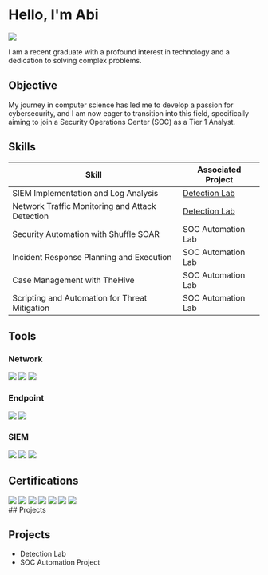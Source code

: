 <!--
### Hi there 👋

**af15flores/af15flores** is a ✨ _special_ ✨ repository because its `README.md` (this file) appears on your GitHub profile.

Here are some ideas to get you started:

- 🔭 I’m currently working on ...
- 🌱 I’m currently learning ...
- 👯 I’m looking to collaborate on ...
- 🤔 I’m looking for help with ...
- 💬 Ask me about ...
- 📫 How to reach me: ...
- 😄 Pronouns: ...
- ⚡ Fun fact: ...
-->
# Hello, I'm Abi
<a href="https://www.linkedin.com/in/abisai-flores-0a97a210b/"><img src="https://img.shields.io/badge/-LinkedIn-0072b1?&style=for-the-badge&logo=linkedin&logoColor=white" /></a>

<!--[Brief Introduction - Remove this afterwards] -->

I am a recent graduate with a profound interest in technology and a dedication to solving complex problems.

## Objective
<!-- [Provide Objective - Remove this afterwards]] -->

My journey in computer science has led me to develop a passion for cybersecurity, and I am now eager to transition into this field, specifically aiming to join a Security Operations Center (SOC) as a Tier 1 Analyst.

## Skills
<!-- [Provide skills and associated project. Make sure to hyperlink the project - Remove this afterwards]] -->

| Skill                                         | Associated Project         |
|-----------------------------------------------|----------------------------|
| SIEM Implementation and Log Analysis          | <a href="https://google.com">Detection Lab</a>|
| Network Traffic Monitoring and Attack Detection | <a href="https://google.com">Detection Lab</a>|
| Security Automation with Shuffle SOAR         | SOC Automation Lab|
| Incident Response Planning and Execution      | SOC Automation Lab|
| Case Management with TheHive                  | SOC Automation Lab|
| Scripting and Automation for Threat Mitigation | SOC Automation Lab|

## Tools
<!-- [Provide tools and break them down into categories. Use ChatGPT to help create the link - Remove this afterwards]] -->

### Network
<div>
    <img src="https://img.shields.io/badge/-Wireshark-1679A7?&style=for-the-badge&logo=Wireshark&logoColor=white" />
    <img src="https://img.shields.io/badge/-Suricata-EF3B2D?&style=for-the-badge&logo=Suricata&logoColor=white" />
    <img src="https://img.shields.io/badge/-Zeek-777BB4?&style=for-the-badge&logo=Zeek&logoColor=white" />
</div>

### Endpoint
<div>
    <img src="https://img.shields.io/badge/-Microsoft_Defender_for_Endpoint-00A4EF?&style=for-the-badge&logo=Microsoft&logoColor=white" />
    <img src="https://img.shields.io/badge/-Velociraptor-4B275F?&style=for-the-badge&logo=Velociraptor&logoColor=white" />
</div>

### SIEM
<div>
    <img src="https://img.shields.io/badge/-Microsoft_Sentinel-0078D4?&style=for-the-badge&logo=Microsoft&logoColor=white" />
    <img src="https://img.shields.io/badge/-Splunk-000000?&style=for-the-badge&logo=Splunk&logoColor=white" />
    <img src="https://img.shields.io/badge/-Elastic-005571?&style=for-the-badge&logo=Elastic&logoColor=white" />
</div>

## Certifications
<!-- [Provide certifications that you have obtained. Use ChatGPT to help create the link - Remove this afterwards]] -->
<div>
  <!-- <img src="https://img.shields.io/badge/-Security%2B-FF0000?&style=for-the-badge&logo=CompTIA&logoColor=white" /> -->
  <!-- <img src="https://img.shields.io/badge/-Network%2B-007ACC?&style=for-the-badge&logo=CompTIA&logoColor=white" /> -->
  <!-- <img src="https://img.shields.io/badge/-A%2B-4D4D4D?&style=for-the-badge&logo=CompTIA&logoColor=white" /> -->
  <!--<img src="https://img.shields.io/badge/-CDSA-006400?&style=for-the-badge&logoColor=white" /> -->
  <!--<img src="https://img.shields.io/badge/-CCD-000080?&style=for-the-badge&logoColor=white" /> -->
  <img src="https://images.credly.com/size/110x110/images/af8c6b4e-fc31-47c4-8dcb-eb7a2065dc5b/I2CS__1_.png" />
  <img src="https://images.credly.com/size/110x110/images/441578ec-c0f3-46cc-95fc-86b27e90cf4f/image.png" />
  <img src="https://images.credly.com/size/110x110/images/3f36cda2-b4c2-46ba-a6d8-f11219631451/MTA-Security_Fundamentals-600x600.png" />
  <img src="https://images.credly.com/size/110x110/images/63482325-a0d6-4f64-ae75-f5f33922c7d0/CompTIA_A_2Bce.png" />
  <img src="https://images.credly.com/size/110x110/images/273d9e31-b6a6-449d-8a77-9213a2618f6d/CompTIA_Server_2B.png" />
  <img src="https://images.credly.com/size/110x110/images/9180921d-4a13-429e-9357-6f9706a554f0/image.png" />
  <img src="https://images.credly.com/size/110x110/images/95dd090f-b8b2-4a61-8721-24c465552bdd/image.png" />
  
</div>
## Projects
 <div>


  
</div>

## Projects
- Detection Lab
- SOC Automation Project
